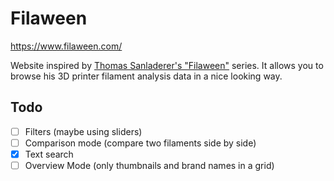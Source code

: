 # Filaween

https://www.filaween.com/

Website inspired by [Thomas Sanladerer's "Filaween"](https://www.youtube.com/watch?v=YcQHbaVeD7I&list=PLDJMid0lOOYl8TZJV9xHznKFq5yA5ZTi2) series.
It allows you to browse his 3D printer filament analysis data in a nice looking way.

## Todo
- [ ] Filters (maybe using sliders)
- [ ] Comparison mode (compare two filaments side by side)
- [X] Text search
- [ ] Overview Mode (only thumbnails and brand names in a grid)
